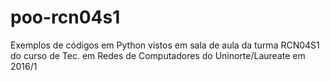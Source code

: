 # poo-rcn04s1
Exemplos de códigos em Python vistos em sala de aula da turma RCN04S1 do curso de Tec. em Redes de Computadores do Uninorte/Laureate em 2016/1
